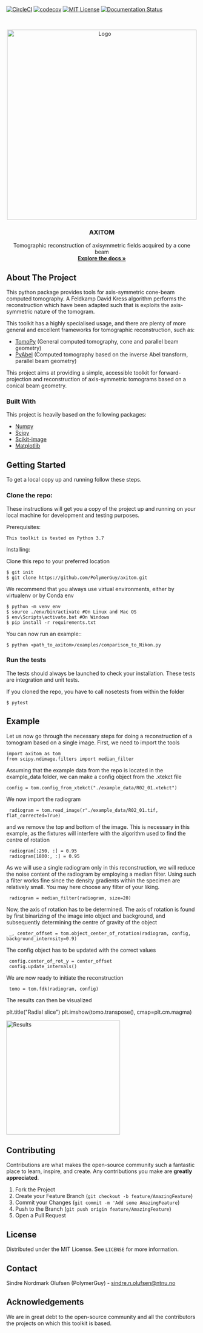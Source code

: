 

<!-- PROJECT SHIELDS -->

[![CircleCI](https://circleci.com/gh/PolymerGuy/AXITOM.svg?style=svg)](https://circleci.com/gh/PolymerGuy/AXITOM)
[![codecov](https://codecov.io/gh/PolymerGuy/AXITOM/branch/master/graph/badge.svg)](https://codecov.io/gh/PolymerGuy/AXITOM)
[![MIT License][license-shield]][license-url]
[![Documentation Status](https://readthedocs.org/projects/axitom/badge/?version=latest)](https://axitom.readthedocs.io/en/latest/?badge=latest)


<!-- PROJECT LOGO -->
<br />
<p align="center">
  <a href="https://github.com/othneildrew/Best-README-Template">
    <img src="./docs/logo.png" alt="Logo" width="500" height="500">
  </a>

  <h3 align="center">AXITOM</h3>

  <p align="center">
    Tomographic reconstruction of axisymmetric fields acquired by a cone beam
    <br />
    <a href="https://axitom.readthedocs.io/en/latest/"><strong>Explore the docs »</strong></a>
    <br />
  </p>
</p>





<!-- ABOUT THE PROJECT -->
About The Project
-----------------
This python package provides tools for axis-symmetric cone-beam computed tomography. A Feldkamp David Kress algorithm performs the reconstruction
which have been adapted such that is exploits the axis-symmetric nature of the tomogram.

This toolkit has a highly specialised usage, and there are plenty of more general and excellent frameworks for tomographic reconstruction, such as:
 * [TomoPy](https://github.com/tomopy/tomopy) (General computed tomography, cone and parallel beam geometry)
 * [PyAbel](https://github.com/PyAbel/PyAbel) (Computed tomography based on the inverse Abel transform, parallel beam geometry)
 
 This project aims at providing a simple, accessible toolkit for forward-projection and reconstruction of 
 axis-symmetric tomograms based on a conical beam geometry.


### Built With
This project is heavily based on the following packages:
* [Numpy](https://numpy.org/)
* [Scipy](https://www.scipy.org/)
* [Scikit-image](https://scikit-image.org/)
* [Matplotlib](https://matplotlib.org/)



<!-- GETTING STARTED -->
Getting Started
---------------
To get a local copy up and running follow these steps.

### Clone the repo:

These instructions will get you a copy of the project up and running on your 
local machine for development and testing purposes.

Prerequisites:

    This toolkit is tested on Python 3.7

Installing:

Clone this repo to your preferred location

    $ git init
    $ git clone https://github.com/PolymerGuy/axitom.git
    
We recommend that you always use virtual environments, either by virtualenv or by Conda env
    
    $ python -m venv env
    $ source ./env/bin/activate #On Linux and Mac OS
    $ env\Scripts\activate.bat #On Windows
    $ pip install -r requirements.txt

You can now run an example::
    
    $ python <path_to_axitom>/examples/comparison_to_Nikon.py

### Run the tests
The tests should always be launched to check your installation.
These tests are integration and unit tests.

If you cloned the repo, you have to call nosetests from within the folder

    $ pytest


Example
-------
Let us now go through the necessary steps for doing a reconstruction of a tomogram based on a single image.
First, we need to import the tools

    import axitom as tom
    from scipy.ndimage.filters import median_filter

Assuming that the example data from the repo is located in the example_data folder, we can make a config object
from the .xtekct file

    config = tom.config_from_xtekct("./example_data/R02_01.xtekct")

We now import the radiogram

     radiogram = tom.read_image(r"./example_data/R02_01.tif, flat_corrected=True)

and we remove the top and bottom of the image. This is necessary in this example, as the fixtures will interfere with
the algorithm used to find the centre of rotation

     radiogram[:250, :] = 0.95
     radiogram[1800:, :] = 0.95

As we will use a single radiogram only in this reconstruction, we will reduce the noise content of the radiogram by
employing a median filter. Using such a filter works fine since the density gradients within the specimen are relatively small.
You may here choose any filter of your liking.


     radiogram = median_filter(radiogram, size=20)

Now, the axis of rotation has to be determined. The axis of rotation is found by first binarizing of the image into object and background,
and subsequently determining the centre of gravity of the object

     _, center_offset = tom.object_center_of_rotation(radiogram, config, background_internsity=0.9)

The config object has to be updated with the correct values

     config.center_of_rot_y = center_offset
     config.update_internals()

We are now ready to initiate the reconstruction

     tomo = tom.fdk(radiogram, config)


The results can then be visualized

   plt.title("Radial slice")
   plt.imshow(tomo.transpose(), cmap=plt.cm.magma)
   

<img src="./docs/results.png" alt="Results" width="300"/>

<!-- CONTRIBUTING -->
Contributing
------------

Contributions are what makes the open-source community such a fantastic place to learn, inspire, and create. Any contributions you make are **greatly appreciated**.

1. Fork the Project
2. Create your Feature Branch (`git checkout -b feature/AmazingFeature`)
3. Commit your Changes (`git commit -m 'Add some AmazingFeature`)
4. Push to the Branch (`git push origin feature/AmazingFeature`)
5. Open a Pull Request


<!-- LICENSE -->
License
-------

Distributed under the MIT License. See `LICENSE` for more information.

<!-- CONTACT -->
Contact
-------

Sindre Nordmark Olufsen (PolymerGuy) - sindre.n.olufsen@ntnu.no


<!-- ACKNOWLEDGEMENTS -->
Acknowledgements
----------------
We are in great debt to the open-source community and all the contributors the projects on which this toolkit is based.

<!-- MARKDOWN LINKS & IMAGES -->
[license-shield]: https://img.shields.io/badge/license-MIT-blue.svg?style=flat-square
[license-url]: https://choosealicense.com/licenses/mit

